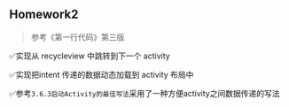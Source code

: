 ## Homework2

> 参考《第一行代码》第三版

✅实现从 recycleview 中跳转到下一个 activity

✅实现把intent 传递的数据动态加载到 activity 布局中

✅参考`3.6.3启动Activity的最佳写法`采用了一种方便activity之间数据传递的写法
